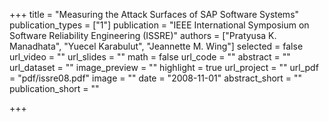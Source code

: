 +++
title = "Measuring the Attack Surfaces of SAP Software Systems"
publication_types = ["1"]
publication = "IEEE International Symposium on Software Reliability Engineering (ISSRE)"
authors = ["Pratyusa K. Manadhata", "Yuecel Karabulut", "Jeannette M. Wing"]
selected = false
url_video = ""
url_slides = ""
math = false
url_code = ""
abstract = ""
url_dataset = ""
image_preview = ""
highlight = true
url_project = ""
url_pdf = "pdf/issre08.pdf"
image = ""
date = "2008-11-01"
abstract_short = ""
publication_short = ""

+++

